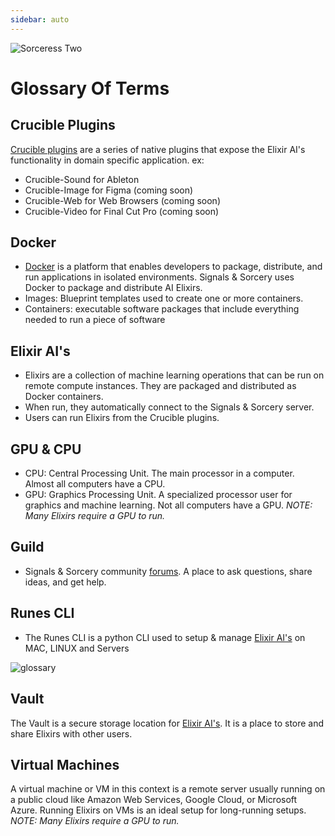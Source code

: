 ```yaml
---
sidebar: auto
---
```


![Sorceress Two](/sas_sorceress_two.png)

# Glossary Of Terms

## Crucible Plugins

[Crucible plugins](/crucible-plugins) are a series of native plugins that expose the Elixir AI's functionality in domain specific application. ex:
- Crucible-Sound for Ableton 
- Crucible-Image for Figma (coming soon)
- Crucible-Web for Web Browsers (coming soon)
- Crucible-Video for Final Cut Pro (coming soon)

## Docker

- [Docker](https://www.docker.com/) is a platform that enables developers to package, distribute, and run applications in isolated environments.  Signals & Sorcery uses Docker to package and distribute AI Elixirs.
- Images: Blueprint templates used to create one or more containers.
- Containers: executable software packages that include everything needed to run a piece of software

## Elixir AI's

- Elixirs are a collection of machine learning operations that can be run on remote compute instances.  They are packaged and distributed as Docker containers.  
- When run, they automatically connect to the Signals & Sorcery server.  
- Users can run Elixirs from the Crucible plugins.
 
## GPU & CPU

- CPU: Central Processing Unit.  The main processor in a computer.  Almost all computers have a CPU.
- GPU: Graphics Processing Unit.  A specialized processor user for graphics and machine learning.  Not all computers have a GPU.  *NOTE: Many Elixirs require a GPU to run.*

## Guild

- Signals & Sorcery community [forums](/guild).  A place to ask questions, share ideas, and get help.

## Runes CLI

- The Runes CLI is a python CLI used to setup & manage [Elixir AI's](/elixirs) on MAC, LINUX and Servers

![glossary](/sas_glossary.png)

## Vault

The Vault is a secure storage location for [Elixir AI's](/elixirs).  It is a place to store and share Elixirs with other users.
  
## Virtual Machines

A virtual machine or VM in this context is a remote server usually running on a public cloud like Amazon Web Services, Google Cloud, or Microsoft Azure.  Running Elixirs on VMs is an ideal setup for long-running setups.  *NOTE: Many Elixirs require a GPU to run.*